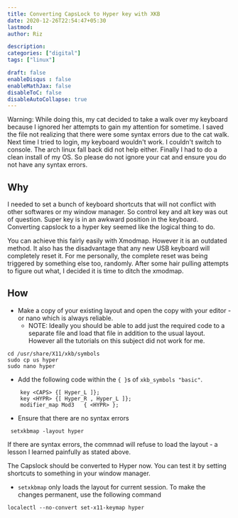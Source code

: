 ```yaml
---
title: Converting CapsLock to Hyper key with XKB
date: 2020-12-26T22:54:47+05:30
lastmod: 
author: Riz

description: 
categories: ["digital"]
tags: ["linux"]

draft: false
enableDisqus : false
enableMathJax: false
disableToC: false
disableAutoCollapse: true
---
```


Warning: While doing this, my cat decided to take a walk over my keyboard because I ignored her attempts to gain my attention for sometime. I saved the file not realizing that there were some syntax errors due to the cat walk. Next time I tried to login, my keyboard wouldn't work. I couldn't switch to console. The arch linux fall back did not help either. Finally I had to do a clean install of my OS. So please do not ignore your cat and ensure you do not have any syntax errors.


## Why
I needed to set a bunch of keyboard shortcuts that will not conflict with other softwares or my window manager. So control key and alt key was out of question. Super key is in an awkward position in the keyboard. Converting capslock to a hyper key seemed like the logical thing to do.

You can achieve this fairly easily with Xmodmap. However it is an outdated method. It also has the disadvantage that any new USB keyboard will completely reset it. For me personally, the complete reset was being triggered by something else too, randomly. After some hair pulling attempts to figure out what, I decided it is time to ditch the xmodmap.

## How
- Make a copy of your existing layout and open the copy with your editor - or nano which is always reliable.
    - NOTE: Ideally you should be able to add just the required code to a separate file and load that file in addition to the usual layout. However all the tutorials on this subject did not work for me.

```
cd /usr/share/X11/xkb/symbols
sudo cp us hyper
sudo nano hyper
```

- Add the following code within the `{ }`s of `xkb_symbols "basic"`.
```
    key <CAPS> {[ Hyper_L ]};
    key <HYPR> {[ Hyper_R , Hyper_L	]};
    modifier_map Mod3   { <HYPR> };
```
- Ensure that there are no syntax errors
```
 setxkbmap -layout hyper
```
If there are syntax errors, the commnad will refuse to load the layout - a lesson I learned painfully as stated above.

The Capslock should be converted to Hyper now. You can test it by setting shortcuts to something in your window manager.

- `setxkbmap` only loads the layout for current session. To make the changes permanent, use the following command
```
localectl --no-convert set-x11-keymap hyper
```